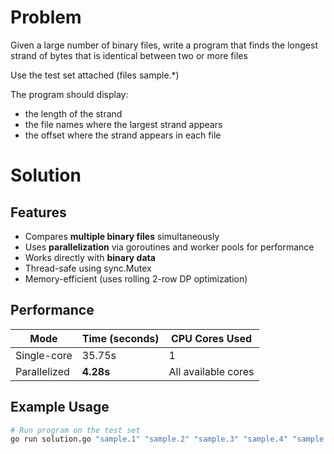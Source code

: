 # Problem

Given a large number of binary files, write a program that finds the
longest strand of bytes that is identical between two or more files

Use the test set attached (files sample.*)

The program should display:
- the length of the strand
- the file names where the largest strand appears
- the offset where the strand appears in each file

# Solution


## Features

- Compares **multiple binary files** simultaneously  
- Uses **parallelization** via goroutines and worker pools for performance  
- Works directly with **binary data**  
- Thread-safe using sync.Mutex  
- Memory-efficient (uses rolling 2-row DP optimization)

## Performance


| Mode | Time (seconds) | CPU Cores Used |
|------|----------------|----------------|
| Single-core | 35.75s | 1 |
| Parallelized | **4.28s** | All available cores |


## Example Usage
```bash
# Run program on the test set
go run solution.go "sample.1" "sample.2" "sample.3" "sample.4" "sample.5" "sample.6" "sample.7" "sample.8" "sample.9" "sample.10"
